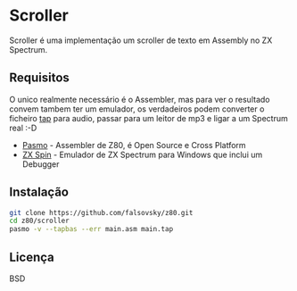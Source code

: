 Scroller
=========

Scroller é uma implementação um scroller de texto em Assembly no ZX Spectrum.

Requisitos
-----------

O unico realmente necessário é o Assembler, mas para ver o resultado convem tambem ter um emulador, os verdadeiros podem converter o ficheiro [tap] para audio, passar para um leitor de mp3 e ligar a um Spectrum real :-D

* [Pasmo] - Assembler de Z80, é Open Source e Cross Platform
* [ZX Spin] - Emulador de ZX Spectrum para Windows que inclui um Debugger

Instalação
--------------

```sh
git clone https://github.com/falsovsky/z80.git
cd z80/scroller
pasmo -v --tapbas --err main.asm main.tap
```

Licença
----

BSD

[tap]:http://www.worldofspectrum.org/faq/reference/formats.htm
[Pasmo]:http://pasmo.speccy.org/
[ZX Spin]:http://www.zophar.net/sinclair/zx-spin.html
